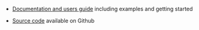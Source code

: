 - [Documentation and users guide](https://simwrapper.github.io/docs) including examples and getting started

- [Source code](https://github.com/simwrapper/simwrapper) available on Github
